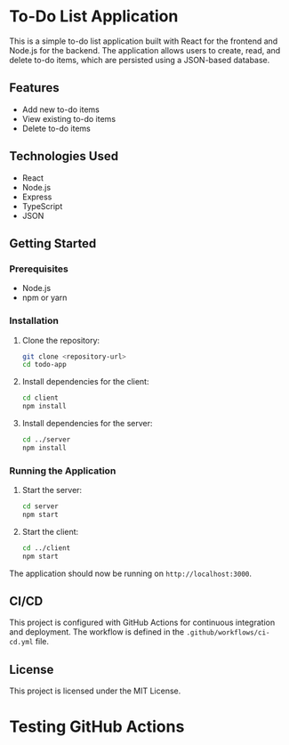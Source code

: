# To-Do List Application

This is a simple to-do list application built with React for the frontend and Node.js for the backend. The application allows users to create, read, and delete to-do items, which are persisted using a JSON-based database.

## Features

- Add new to-do items
- View existing to-do items
- Delete to-do items

## Technologies Used

- React
- Node.js
- Express
- TypeScript
- JSON

## Getting Started

### Prerequisites

- Node.js
- npm or yarn

### Installation

1. Clone the repository:
   ```bash
   git clone <repository-url>
   cd todo-app
   ```

2. Install dependencies for the client:
   ```bash
   cd client
   npm install
   ```

3. Install dependencies for the server:
   ```bash
   cd ../server
   npm install
   ```

### Running the Application

1. Start the server:
   ```bash
   cd server
   npm start
   ```

2. Start the client:
   ```bash
   cd ../client
   npm start
   ```

The application should now be running on `http://localhost:3000`.

## CI/CD

This project is configured with GitHub Actions for continuous integration and deployment. The workflow is defined in the `.github/workflows/ci-cd.yml` file.

## License

This project is licensed under the MIT License.
# Testing GitHub Actions
